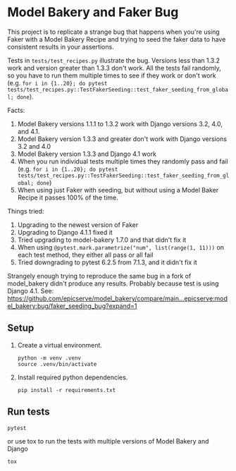 # Model Bakery and Faker Bug

This project is to replicate a strange bug that happens when you're using Faker with a Model Bakery Recipe and trying to
seed the faker data to have consistent results in your assertions.

Tests in `tests/test_recipes.py` illustrate the bug. Versions less than 1.3.2 work and version greater than 1.3.3 don't
work. All the tests fail randomly, so you have to run them multiple times to see if they work or don't work
(e.g. `for i in {1..20}; do pytest tests/test_recipes.py::TestFakerSeeding::test_faker_seeding_from_global; done`).

Facts:
1. Model Bakery versions 1.1.1 to 1.3.2 work with Django versions 3.2, 4.0, and 4.1.
2. Model Bakery version 1.3.3 and greater don't work with Django versions 3.2 and 4.0
3. Model Bakery version 1.3.3 and Django 4.1 work
4. When you run individual tests multiple times they randomly pass and fail
   (e.g. `for i in {1..20}; do pytest tests/test_recipes.py::TestFakerSeeding::test_faker_seeding_from_global; done`)
5. When using just Faker with seeding, but without using a Model Baker Recipe it passes 100% of the time.

Things tried:
1. Upgrading to the newest version of Faker
2. Upgrading to Django 4.1.1 fixed it
3. Tried upgrading to model-bakery 1.7.0 and that didn't fix it
4. When using `@pytest.mark.parametrize("num", list(range(1, 11)))` on each test method, they either all pass or all fail
5. Tried downgrading to pytest 6.2.5 from 7.1.3, and it didn't fix it

Strangely enough trying to reproduce the same bug in a fork of model_bakery didn't produce any results. Probably because
test is using Django 4.1.
See: https://github.com/epicserve/model_bakery/compare/main...epicserve:model_bakery:bug/faker_seeding_bug?expand=1

## Setup

1. Create a virtual environment.
    ```
    python -m venv .venv
    source .venv/bin/activate
    ```

2. Install required python dependencies.
    ```
    pip install -r requirements.txt
    ```

## Run tests

```
pytest
```

or use tox to run the tests with multiple versions of Model Bakery and Django

```
tox
```
